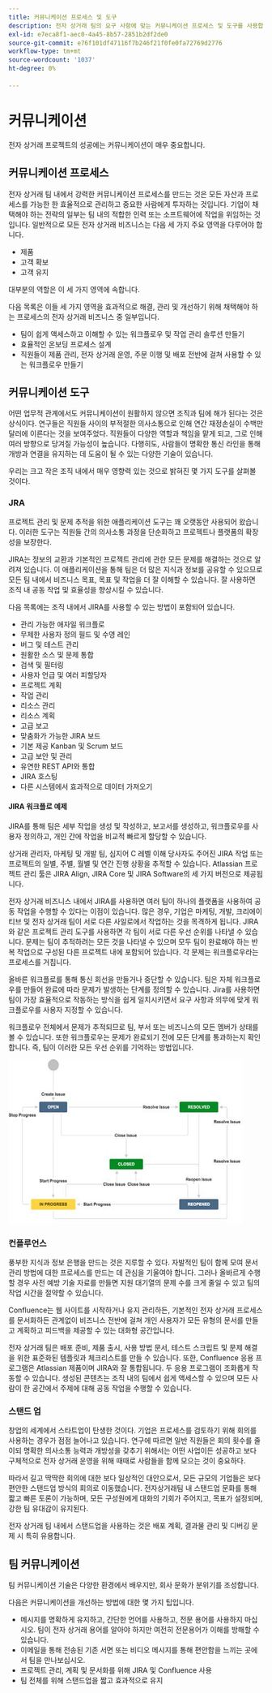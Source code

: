 ```yaml
---
title: 커뮤니케이션 프로세스 및 도구
description: 전자 상거래 팀의 요구 사항에 맞는 커뮤니케이션 프로세스 및 도구를 사용합니다.
exl-id: e7eca8f1-aec0-4a45-8b57-2851b2df2de0
source-git-commit: e76f101df47116f7b246f21f0fe0fa72769d2776
workflow-type: tm+mt
source-wordcount: '1037'
ht-degree: 0%

---
```


# 커뮤니케이션

전자 상거래 프로젝트의 성공에는 커뮤니케이션이 매우 중요합니다.

## 커뮤니케이션 프로세스

전자 상거래 팀 내에서 강력한 커뮤니케이션 프로세스를 만드는 것은 모든 자산과 프로세스를 가능한 한 효율적으로 관리하고 중요한 사람에게 투자하는 것입니다. 기업이 채택해야 하는 전략의 일부는 팀 내의 적합한 인력 또는 소프트웨어에 작업을 위임하는 것입니다. 일반적으로 모든 전자 상거래 비즈니스는 다음 세 가지 주요 영역을 다루어야 합니다.

- 제품
- 고객 확보
- 고객 유지

대부분의 역할은 이 세 가지 영역에 속합니다.

다음 목록은 이들 세 가지 영역을 효과적으로 해결, 관리 및 개선하기 위해 채택해야 하는 프로세스의 전자 상거래 비즈니스 중 일부입니다.

- 팀이 쉽게 액세스하고 이해할 수 있는 워크플로우 및 작업 관리 솔루션 만들기
- 효율적인 온보딩 프로세스 설계
- 직원들이 제품 관리, 전자 상거래 운영, 주문 이행 및 배포 전반에 걸쳐 사용할 수 있는 워크플로우 만들기

## 커뮤니케이션 도구

어떤 업무적 관계에서도 커뮤니케이션이 원활하지 않으면 조직과 팀에 해가 된다는 것은 상식이다. 연구들은 직원들 사이의 부적절한 의사소통으로 인해 연간 재정손실이 수백만 달러에 이른다는 것을 보여주었다. 직원들이 다양한 역할과 책임을 맡게 되고, 그로 인해 여러 방향으로 당겨질 가능성이 높습니다. 다행히도, 사람들이 명확한 통신 라인을 통해 개방과 연결을 유지하는 데 도움이 될 수 있는 다양한 기술이 있습니다.

우리는 크고 작은 조직 내에서 매우 영향력 있는 것으로 밝혀진 몇 가지 도구를 살펴볼 것이다.

### JRA

프로젝트 관리 및 문제 추적을 위한 애플리케이션 도구는 꽤 오랫동안 사용되어 왔습니다. 이러한 도구는 직원들 간의 의사소통 과정을 단순화하고 프로젝트나 플랫폼의 확장성을 보장한다.

JIRA는 정보의 교환과 기본적인 프로젝트 관리에 관한 모든 문제를 해결하는 것으로 알려져 있습니다. 이 애플리케이션을 통해 팀은 더 많은 지식과 정보를 공유할 수 있으므로 모든 팀 내에서 비즈니스 목표, 목표 및 작업을 더 잘 이해할 수 있습니다. 잘 사용하면 조직 내 공동 작업 및 효율성을 향상시킬 수 있습니다.

다음 목록에는 조직 내에서 JIRA를 사용할 수 있는 방법이 포함되어 있습니다.

- 관리 가능한 애자일 워크플로
- 무제한 사용자 정의 필드 및 수영 레인
- 버그 및 테스트 관리
- 원활한 소스 및 문제 통합
- 검색 및 필터링
- 사용자 언급 및 여러 피할당자
- 프로젝트 계획
- 작업 관리
- 리소스 관리
- 리소스 계획
- 고급 보고
- 맞춤화가 가능한 JIRA 보드
- 기본 제공 Kanban 및 Scrum 보드
- 고급 보안 및 관리
- 유연한 REST API와 통합
- JIRA 호스팅
- 다른 시스템에서 효과적으로 데이터 가져오기

#### JIRA 워크플로 예제

JIRA를 통해 팀은 세부 작업을 생성 및 작성하고, 보고서를 생성하고, 워크플로우를 사용자 정의하고, 개인 간에 작업을 비교적 빠르게 할당할 수 있습니다.

상거래 관리자, 마케팅 및 개발 팀, 심지어 C 레벨 이해 당사자도 주어진 JIRA 작업 또는 프로젝트의 일별, 주별, 월별 및 연간 진행 상황을 추적할 수 있습니다. Atlassian 프로젝트 관리 툴은 JIRA Align, JIRA Core 및 JIRA Software의 세 가지 버전으로 제공됩니다.

전자 상거래 비즈니스 내에서 JIRA를 사용하면 여러 팀이 하나의 플랫폼을 사용하여 공동 작업을 수행할 수 있다는 이점이 있습니다. 많은 경우, 기업은 마케팅, 개발, 크리에이티브 및 전자 상거래 팀이 서로 다른 사일로에서 작업하는 것을 목격하게 됩니다. JIRA와 같은 프로젝트 관리 도구를 사용하면 각 팀이 서로 다른 우선 순위를 나타낼 수 있습니다. 문제는 팀이 추적하려는 모든 것을 나타낼 수 있으며 모두 팀이 완료해야 하는 반복 작업으로 구성된 다른 프로젝트 내에 포함되어 있습니다. 각 문제는 워크플로우라는 프로세스를 거칩니다.

올바른 워크플로를 통해 통신 회선을 만들거나 중단할 수 있습니다. 팀은 자체 워크플로우를 만들어 완료에 따라 문제가 발생하는 단계를 정의할 수 있습니다. Jira를 사용하면 팀이 가장 효율적으로 작동하는 방식을 쉽게 일치시키면서 요구 사항과 의무에 맞게 워크플로우를 사용자 지정할 수 있습니다.

워크플로우 전체에서 문제가 추적되므로 팀, 부서 또는 비즈니스의 모든 멤버가 상태를 볼 수 있습니다. 또한 워크플로우는 문제가 완료되기 전에 모든 단계를 통과하는지 확인합니다. 즉, 팀이 이러한 모든 우선 순위를 기억하는 방법입니다.

![JIRA 워크플로우 예제 다이어그램](../../assets/playbooks/jira-workflow-example.png)

### 컨플루언스

풍부한 지식과 정보 은행을 만드는 것은 지루할 수 있다. 자발적인 팀이 함께 모여 문서 관리 방법에 대한 프로세스를 만드는 데 관심을 기울여야 합니다. 그러나 올바르게 수행할 경우 사전 예방 기술 자료를 만들면 지원 대기열의 문제 수를 크게 줄일 수 있고 팀의 작업 시간을 절약할 수 있습니다.

Confluence는 웹 사이트를 시작하거나 유지 관리하든, 기본적인 전자 상거래 프로세스를 문서화하든 관계없이 비즈니스 전반에 걸쳐 개인 사용자가 모든 유형의 문서를 만들고 계획하고 피드백을 제공할 수 있는 대화형 공간입니다.

전자 상거래 팀은 배포 준비, 제품 출시, 사용 방법 문서, 테스트 스크립트 및 문제 해결을 위한 표준화된 템플릿과 체크리스트를 만들 수 있습니다. 또한, Confluence 응용 프로그램은 Atlassian 제품이며 JIRA와 잘 통합됩니다. 두 응용 프로그램이 조화롭게 작동할 수 있습니다. 생성된 콘텐츠는 조직 내의 팀에서 쉽게 액세스할 수 있으며 모든 사람이 한 공간에서 주제에 대해 공동 작업을 수행할 수 있습니다.

### 스탠드 업

창업의 세계에서 스타트업이 탄생한 것이다. 기업은 프로세스를 검토하기 위해 회의를 사용하는 경우가 점점 늘어나고 있습니다. 연구에 따르면 일반 직원들은 회의 횟수를 줄이되 명확한 의사소통 능력과 개방성을 갖추기 위해서는 어떤 사업이든 성공하고 보다 구체적으로 전자 상거래 운영을 위해 때때로 사람들을 함께 모으는 것이 중요하다.

따라서 길고 딱딱한 회의에 대한 보다 일상적인 대안으로서, 모든 규모의 기업들은 보다 편안한 스탠드업 방식의 회의로 이동했습니다. 전자상거래팀 내 스탠드업 문화를 통해 짧고 빠른 토론이 가능하며, 모든 구성원에게 대화의 기회가 주어지고, 목표가 설정되며, 강한 팀 유대감이 유지된다.

전자 상거래 팀 내에서 스탠드업을 사용하는 것은 배포 계획, 결과물 관리 및 디버깅 문제 시 특히 유용합니다.

## 팀 커뮤니케이션

팀 커뮤니케이션 기술은 다양한 환경에서 배우지만, 회사 문화가 분위기를 조성합니다.

다음은 커뮤니케이션을 개선하는 방법에 대한 몇 가지 팁입니다.

- 메시지를 명확하게 유지하고, 간단한 언어를 사용하고, 전문 용어를 사용하지 마십시오. 팀이 전자 상거래 용어를 알아야 하지만 여전히 전문용어가 이해를 방해할 수 있습니다.
- 이메일을 통해 전송된 기존 서면 또는 비디오 메시지를 통해 편안함을 느끼는 곳에서 팀을 만나보십시오.
- 프로젝트 관리, 계획 및 문서화를 위해 JIRA 및 Confluence 사용
- 팀 전체를 위해 스탠드업을 짧고 효과적으로 유지
